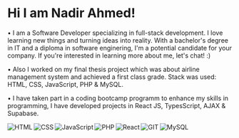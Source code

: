 # Hi I am Nadir Ahmed! 
<p> • I am a Software Developer specializing in full-stack development. I love learning new things and turning ideas into reality. With a bachelor's degree in IT and a diploma in software enginering, I'm a potential candidate for your company. If you're interested in learning more about me, let's chat! :)</p>
<p> • Also I worked on my final thesis project which was about airline management system and achieved a first class grade. Stack was used: HTML, CSS, JavaScript, PHP & MySQL.</p> 
<p> • I have taken part in a coding bootcamp programm to enhance my skills in programming, I have developed projects in React JS, TypesScript, AJAX & Supabase. </p>
<img align="left" alt="HTML" src="https://img.shields.io/badge/html5-%23E34F26.svg?style=for-the-badge&logo=html5&logoColor=white"/>
<img align="left" alt="CSS" src="https://img.shields.io/badge/css3-%231572B6.svg?style=for-the-badge&logo=css3&logoColor=white"/>
<img align="left" alt="JavaScript" src="https://img.shields.io/badge/javascript-%23323330.svg?style=for-the-badge&logo=javascript&logoColor=%23F7DF1E"/>
<img align="left" alt="PHP" src="https://img.shields.io/badge/php-%23777BB4.svg?style=for-the-badge&logo=php&logoColor=white"/>
<img align="left" alt="React" src="https://img.shields.io/badge/react-%2320232a.svg?style=for-the-badge&logo=react&logoColor=%2361DAFB"/>
<img align="left" alt="GIT" src="https://img.shields.io/badge/git-%23F05033.svg?style=for-the-badge&logo=git&logoColor=white"/>
<img align="left" alt="MySQL" src="https://img.shields.io/badge/mysql-%2300f.svg?style=for-the-badge&logo=mysql&logoColor=white"/>
